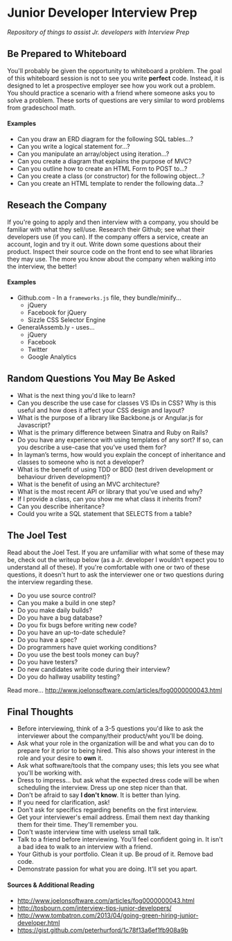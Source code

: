 # Junior Developer Interview Prep

*Repository of things to assist Jr. developers with Interview Prep*

## Be Prepared to Whiteboard
You'll probably be given the opportunity to whiteboard a problem. The goal of this whiteboard session is not to see you write **perfect** code. Instead, it is designed to let a prospective employer see how you work out a problem. You should practice a scenario with a friend where someone asks you to solve a problem. These sorts of questions are very similar to word problems from gradeschool math.

#### Examples
- Can you draw an ERD diagram for the following SQL tables...?
- Can you write a logical statement for...?
- Can you manipulate an array/object using iteration...?
- Can you create a diagram that explains the purpose of MVC?
- Can you outline how to create an HTML Form to POST to...?
- Can you create a class (or constructor) for the following object...?
- Can you create an HTML template to render the following data...?

## Reseach the Company
If you're going to apply and then interview with a company, you should be familiar with what they sell/use. Research their Github; see what their developers use (if you can). If the company offers a service, create an account, login and try it out. Write down some questions about their product. Inspect their source code on the front end to see what libraries they may use. The more you know about the company when walking into the interview, the better!

#### Examples
- Github.com - In a `frameworks.js` file, they bundle/minify...
  - jQuery
  - Facebook for jQuery
  - Sizzle CSS Selector Engine
- GeneralAssemb.ly - uses...
  - jQuery
  - Facebook
  - Twitter
  - Google Analytics 

## Random Questions You May Be Asked
- What is the next thing you'd like to learn?
- Can you describe the use case for classes VS IDs in CSS? Why is this useful and how does it affect your CSS design and layout?
- What is the purpose of a library like Backbone.js or Angular.js for Javascript?
- What is the primary difference between Sinatra and Ruby on Rails?
- Do you have any experience with using templates of any sort? If so, can you describe a use-case that you’ve used them for?
- In layman’s terms, how would you explain the concept of inheritance and classes to someone who is not a developer?
- What is the benefit of using TDD or BDD (test driven development or behaviour driven development)?
- What is the benefit of using an MVC architecture?
- What is the most recent API or library that you've used and why?
- If I provide a class, can you show me what class it inherits from?
- Can you describe inheritance?
- Could you write a SQL statement that SELECTS from a table?

## The Joel Test
Read about the Joel Test. If you are unfamiliar with what some of these may be, check out the writeup below (as a Jr. developer I wouldn't expect you to understand all of these). If you're comfortable with one or two of these questions, it doesn't hurt to ask the interviewer one or two questions during the interview regarding these.

- Do you use source control?
- Can you make a build in one step?
- Do you make daily builds?
- Do you have a bug database?
- Do you fix bugs before writing new code?
- Do you have an up-to-date schedule?
- Do you have a spec?
- Do programmers have quiet working conditions?
- Do you use the best tools money can buy?
- Do you have testers?
- Do new candidates write code during their interview?
- Do you do hallway usability testing?

Read more... http://www.joelonsoftware.com/articles/fog0000000043.html

## Final Thoughts
- Before interviewing, think of a 3-5 questions you'd like to ask the interviewer about the company/their product/wht you'll be doing.
- Ask what your role in the organization will be and what you can do to prepare for it prior to being hired. This also shows your interest in the role and your desire to **own** it.
- Ask what software/tools that the company uses; this lets you see what you'll be working with.
- Dress to impress... but ask what the expected dress code will be when scheduling the interview. Dress up one step nicer than that.
- Don't be afraid to say **I don't know**. It is better than lying. 
- If you need for clarification, ask! 
- Don't ask for specifics regarding benefits on the first interview.
- Get your interviewer's email address. Email them next day thanking them for their time. They'll remember you.
- Don't waste interview time with useless small talk.
- Talk to a friend before interviewing. You'll feel confident going in. It isn't a bad idea to walk to an interview with a friend.
- Your Github is your portfolio. Clean it up. Be proud of it. Remove bad code. 
- Demonstrate passion for what you are doing. It'll set you apart.

#### Sources & Additional Reading

- http://www.joelonsoftware.com/articles/fog0000000043.html
- http://tosbourn.com/interview-tips-junior-developers/
- http://www.tombatron.com/2013/04/going-green-hiring-junior-developer.html
- https://gist.github.com/peterhurford/1c78f13a6ef1fb908a9b
